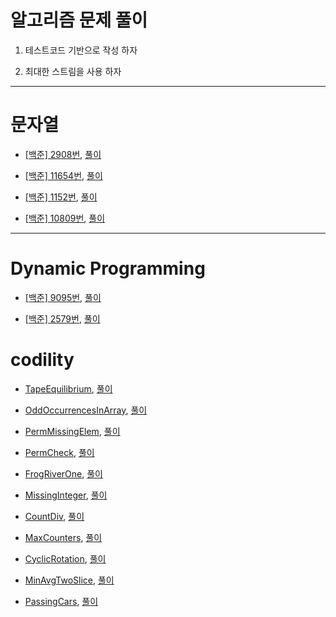 알고리즘 문제 풀이  
================

1. 테스트코드 기반으로 작성 하자  

2. 최대한 스트림을 사용 하자  

---

문자열  
======

- [[백준] 2908번](https://www.acmicpc.net/problem/2908), [풀이](https://github.com/Hue9010/algorithm/blob/master/src/baekjoon/Num2908.java)  

- [[백준] 11654번](https://www.acmicpc.net/problem/11654), [풀이](https://github.com/Hue9010/algorithm/blob/master/src/baekjoon/Num11654.java)

- [[백준] 1152번](https://www.acmicpc.net/problem/1152), [풀이](https://github.com/Hue9010/algorithm/blob/master/src/baekjoon/Num1152.java)

- [[백준] 10809번](https://www.acmicpc.net/problem/10809), [풀이](https://github.com/Hue9010/algorithm/blob/master/src/baekjoon/Num10809.java)

---

Dynamic Programming  
====================

- [[백준] 9095번](https://www.acmicpc.net/problem/9095), [풀이](https://github.com/Hue9010/algorithm/blob/master/src/baekjoon/Num9095.java)

- [[백준] 2579번](https://www.acmicpc.net/problem/2579), [풀이](https://github.com/Hue9010/algorithm/blob/master/src/baekjoon/Num2579.java)

codility  
=============

- [TapeEquilibrium](https://app.codility.com/programmers/lessons/3-time_complexity/tape_equilibrium/), [풀이](https://github.com/Hue9010/algorithm/blob/master/src/codility/TapeEquilibrium.java)  
	
- [OddOccurrencesInArray](https://app.codility.com/programmers/lessons/2-arrays/odd_occurrences_in_array/), [풀이](https://github.com/Hue9010/algorithm/blob/master/src/codility/OddOccurrencesInArray.java)  

- [PermMissingElem](https://app.codility.com/programmers/lessons/3-time_complexity/perm_missing_elem/), [풀이](https://github.com/Hue9010/algorithm/blob/master/src/codility/PermMissingElem.java)  

- [PermCheck](https://app.codility.com/programmers/lessons/4-counting_elements/perm_check/), [풀이](https://github.com/Hue9010/algorithm/blob/master/src/codility/PermCheck.java)  

- [FrogRiverOne](https://app.codility.com/programmers/lessons/4-counting_elements/frog_river_one/), [풀이](https://github.com/Hue9010/algorithm/blob/master/src/codility/FrogRiverOne.java)  

- [MissingInteger](https://app.codility.com/programmers/lessons/4-counting_elements/missing_integer/), [풀이](https://github.com/Hue9010/algorithm/blob/master/src/codility/MissingInteger.java)  

- [CountDiv](https://app.codility.com/programmers/lessons/5-prefix_sums/count_div/), [풀이](https://github.com/Hue9010/algorithm/blob/master/src/codility/CountDiv.java)  

- [MaxCounters](https://app.codility.com/programmers/lessons/4-counting_elements/max_counters/), [풀이](https://github.com/Hue9010/algorithm/blob/master/src/codility/MaxCounters.java)  

- [CyclicRotation](https://app.codility.com/programmers/lessons/2-arrays/cyclic_rotation/), [풀이](https://github.com/Hue9010/algorithm/blob/master/src/codility/CyclicRotation.java)  

- [MinAvgTwoSlice](https://app.codility.com/programmers/lessons/5-prefix_sums/min_avg_two_slice/), [풀이](https://github.com/Hue9010/algorithm/blob/master/src/codility/MinAvgTwoSlice.java)  

- [PassingCars](https://app.codility.com/programmers/lessons/5-prefix_sums/passing_cars/), [풀이](https://github.com/Hue9010/algorithm/blob/master/src/codility/PassingCars.java)  
